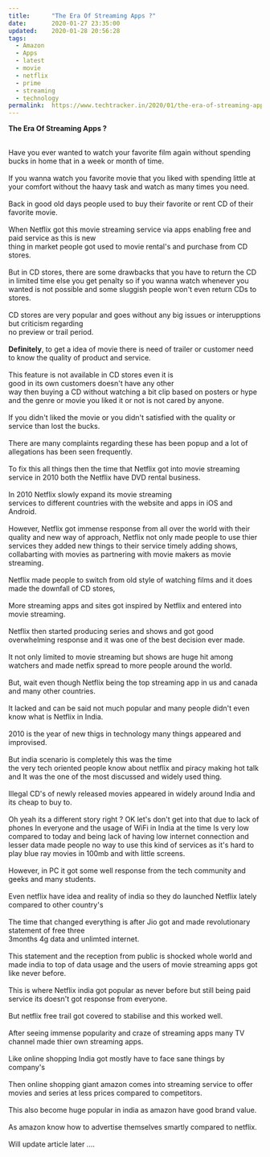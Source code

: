 ```yaml
---
title:		"The Era Of Streaming Apps ?"
date:		2020-01-27 23:35:00
updated:	2020-01-28 20:56:28
tags: 
  - Amazon
  - Apps
  - latest
  - movie
  - netflix
  - prime
  - streaming
  - technology	
permalink:	https://www.techtracker.in/2020/01/the-era-of-streaming-apps.html
---
```


<b>The Era Of Streaming Apps ?</b><div><br></div><div>Have you ever wanted to watch your favorite film again without spending bucks in home that in a week or month of time.</div><div><br></div><div>If you wanna watch you favorite movie that you liked with spending little at your comfort without the haavy task and watch as many times you need.</div><div><br></div><div>Back in good old days people used to buy their favorite or rent CD of their favorite movie.</div><div><br></div><div>When Netflix got this movie streaming service via apps enabling free and paid service as this is new</div><div>thing in market people got used to movie rental's and purchase from CD stores.</div><div><br></div><div>But in CD stores, there are some drawbacks that you have to return the CD in limited time else you get penalty so if you wanna watch whenever you wanted is not possible and some sluggish people won't even return CDs to stores.</div><div><br></div><div>CD stores are very popular and goes without any big issues or interupptions but criticism regarding</div><div>no preview or trail period.</div><div><br></div><div><b>Definitely</b>, to get a idea of movie there is need of trailer or customer need to know the quality of product and service.</div><div><br></div><div>This feature is not available in CD stores even it is</div><div>good in its own customers doesn't have any other</div><div>way then buying a CD without watching a bit clip based on posters or hype and the genre or movie you liked it or not is not cared by anyone.</div><div><br></div><div>If you didn't liked the movie or you didn't satisfied with the quality or service than lost the bucks.</div><div><br></div><div>There are many complaints regarding these has been popup and a lot of allegations has been seen frequently.</div><div><br></div><div>To fix this all things then the time that Netflix got into movie streaming service in 2010 both the Netflix have DVD rental business.</div><div><br></div><div>In 2010 Netflix slowly expand its movie streaming</div><div>services to different countries with the website and apps in iOS and Android.</div><div><br></div><div>However, Netflix got immense response from all over the world with their quality and new way of approach, Netflix not only made people to use thier services they added new things to their service timely adding shows, collabarting with movies as partnering with movie makers as movie streaming.</div><div><br></div><div>Netflix made people to switch from old style of watching films and it does made the downfall of CD stores,</div><div><br></div><div>More streaming apps and sites got inspired by Netflix and entered into movie streaming.</div><div><br></div><div>Netflix then started producing series and shows and got good overwhelming response and it was one of the best decision ever made.</div><div><br></div><div>It not only limited to movie streaming but shows are huge hit among watchers and made netfix spread to more people around the world.</div><div><br></div><div>But, wait even though Netflix being the top streaming app in us and canada and many other countries.</div><div><br></div><div>It lacked and can be said not much popular and many people didn't even know what is Netflix in India.</div><div><br></div><div>2010 is the year of new thigs in technology many things appeared and improvised.</div><div><br></div><div>But india scenario is completely this was the time</div><div>the very tech oriented people know about netflix and piracy making hot talk and It was the one of the most discussed and widely used thing.</div><div><br></div><div>Illegal CD's of newly released movies appeared in widely around India and its cheap to buy to.</div><div><br></div><div>Oh yeah its a different story right ? OK let's don't get into that due to lack of phones In everyone and the usage of WiFi in India at the time Is very low compared to today and being lack of having low internet connection and lesser data made people no way to use this kind of services as it's hard to play blue ray movies in 100mb and with little screens.</div><div><br></div><div>However, in PC it got some well response from the tech community and geeks and many students.</div><div><br></div><div>Even netflix have idea and reality of india so they do launched Netflix lately compared to other country's</div><div><br></div><div>The time that changed everything is after Jio got and made revolutionary statement of free three</div><div>3months 4g data and unlimted internet.</div><div><br></div><div>This statement and the reception from public is shocked whole world and made india to top of data usage and the users of movie streaming apps got like never before.</div><div><br></div><div>This is where Netflix india got popular as never before but still being paid service its doesn't got response from everyone.</div><div><br></div><div>But netflix free trail got covered to stabilise and this worked well.</div><div><br></div><div>After seeing immense popularity and craze of streaming apps many TV channel made thier own streaming apps.</div><div><br></div><div>Like online shopping India got mostly have to face sane things by company's</div><div><br></div><div>Then online shopping giant amazon comes into streaming service to offer movies and series at less prices compared to competitors.</div><div><br></div><div>This also become huge popular in india as amazon have good brand value.</div><div><br></div><div>As amazon know how to advertise themselves smartly compared to netflix.</div><div><br></div><div>Will update article later ....</div><div><br></div><div><br></div><div><br></div>
<!-- no comments on this post -->